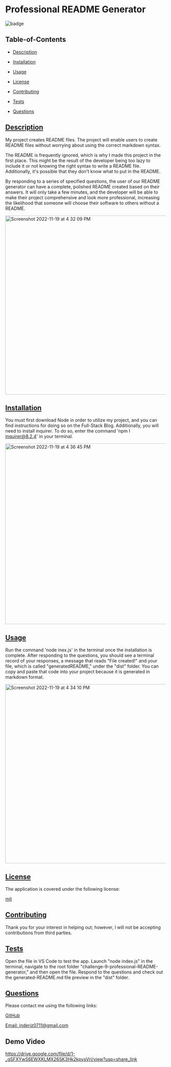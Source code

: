  # Professional README Generator
  
  
  ![badge](https://img.shields.io/badge/license-mit-blue)
    

  ## Table-of-Contents

  * [Description](#description)
  * [Installation](#installation)
  * [Usage](#usage)
  
  * [License](#license)
    
  * [Contributing](#contributing)
  * [Tests](#tests)
  * [Questions](#questions)
  
  ## [Description](#table-of-contents)

  My project creates README files. The project will enable users to create README files without worrying about using the correct markdown syntax.

  The README is frequently ignored, which is why I made this project in the first place. This might be the result of the developer being too lazy to include it or not knowing the right syntax to write a README file. Additionally, it's possible that they don't know what to put in the README.

  By responding to a series of specified questions, the user of our README generator can have a complete, polished README created based on their answers. It will only take a few minutes, and the developer will be able to make their project comprehensive and look more professional, increasing the likelihood that someone will choose their software to others without a README.
  
  <img width="561" alt="Screenshot 2022-11-19 at 4 32 09 PM" src="https://user-images.githubusercontent.com/112728880/202877237-3b647886-7156-464d-8167-23318a7b3407.png">


  ## [Installation](#table-of-contents)

  You must first download Node in order to utilize my project, and you can find instructions for doing so on the Full-Stack Blog. Additionally, you will need to install inquirer. To do so, enter the command 'npm I inquirer@8.2.4' in your terminal.
  
  <img width="566" alt="Screenshot 2022-11-19 at 4 36 45 PM" src="https://user-images.githubusercontent.com/112728880/202877240-4c7ce1ad-7cc7-41e9-b332-3fee5f2e1d99.png">


  ## [Usage](#table-of-contents)

  Run the command 'node inex.js' in the terminal once the installation is complete. After responding to the questions, you should see a terminal record of your responses, a message that reads "File created!" and your file, which is called "generatedREADME," under the "dist" folder. You can copy and paste that code into your project because it is generated in markdown format.
  
<img width="561" alt="Screenshot 2022-11-19 at 4 34 10 PM" src="https://user-images.githubusercontent.com/112728880/202877248-7e24d062-3e78-4838-a67c-89a88340e745.png">

  
  ## [License](#table-of-contents)

  The application is covered under the following license:

  
  [mit](https://choosealicense.com/licenses/mit)
    
    

  ## [Contributing](#table-of-contents)
  
  
  Thank you for your interest in helping out; however, I will not be accepting contributions from third parties.
    

  ## [Tests](#table-of-contents)

  Open the file in VS Code to test the app. Launch "node index.js" in the terminal, navigate to the root folder "challenge-9-professional-README-generator," and then open the file. Respond to the questions and check out the generated-README.md file preview in the "dist" folder.

  ## [Questions](#table-of-contents)

  Please contact me using the following links:

  [GitHub](https://github.com/inderjz)

  [Email: inderjz0711@gmail.com](mailto:inderjz0711@gmail.com)
  
  ## Demo Video
  
  https://drive.google.com/file/d/1-_gSFXYwS6EWXKLMX26SK3Hk2kpvsVri/view?usp=share_link
